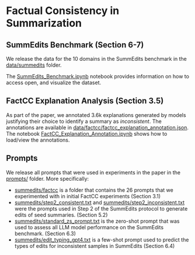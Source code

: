 # Factual Consistency in Summarization 


## SummEdits Benchmark (Section 6-7)

We release the data for the 10 domains in the SummEdits benchmark in the [data/summedits](https://github.com/salesforce/factualNLG/tree/master/data/summedits) folder.

The [SummEdits_Benchmark.ipynb](https://github.com/salesforce/factualNLG/blob/master/SummEdits_Benchmark.ipynb) notebook provides information on how to access open, and visualize the dataset.

## FactCC Explanation Analysis (Section 3.5)

As part of the paper, we annotated 3.6k explanations generated by models justifying their choice to identify a summary as *inconsistent*. The annotations are available in [data/factcc/factcc_explanation_annotation.json](https://github.com/salesforce/factualNLG/blob/master/data/factcc/factcc_explanation_annotation.json).
The notebook [FactCC_Explanation_Annotation.ipynb](https://github.com/salesforce/factualNLG/blob/master/FactCC_Explanation_Annotation.ipynb) shows how to load/view the annotations.

## Prompts

We release all prompts that were used in experiments in the paper in the [prompts/](https://github.com/salesforce/factualNLG/tree/master/prompts/) folder. More specifically:
- [summedits/factcc](https://github.com/salesforce/factualNLG/blob/master/prompts/factcc/) is a folder that contains the 26 prompts that we experimented with in initial FactCC experiments (Section 3.1)
- [summedits/step2_consistent.txt](https://github.com/salesforce/factualNLG/blob/master/prompts/summedits/step2_consistent.txt) and [summedits/step2_inconsistent.txt](https://github.com/salesforce/factualNLG/blob/master/prompts/summedits/step2_inconsistent.txt) were the prompts used in Step 2 of the SummEdits protocol to generate edits of seed summaries. (Section 5.2)
- [summedits/standard_zs_prompt.txt](https://github.com/salesforce/factualNLG/blob/master/prompts/summedits/standard_zs_prompt.txt) is the zero-shot prompt that was used to assess all LLM model performance on the SummEdits benchmark. (Section 6.3)
- [summedits/edit_typing_gpt4.txt](https://github.com/salesforce/factualNLG/blob/master/prompts/summedits/edit_typing_gpt4.txt) is a few-shot prompt used to predict the types of edits for inconsistent samples in SummEdits (Section 6.4)
